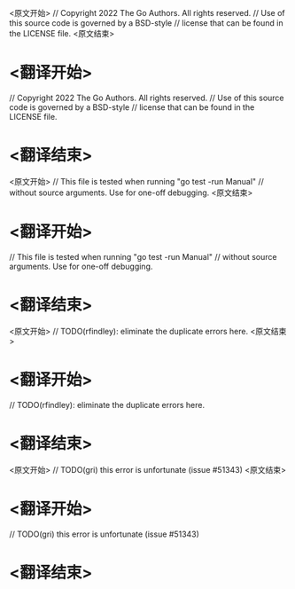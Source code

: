 
<原文开始>
// Copyright 2022 The Go Authors. All rights reserved.
// Use of this source code is governed by a BSD-style
// license that can be found in the LICENSE file.
<原文结束>

# <翻译开始>
// Copyright 2022 The Go Authors. All rights reserved.
// Use of this source code is governed by a BSD-style
// license that can be found in the LICENSE file.
# <翻译结束>


<原文开始>
// This file is tested when running "go test -run Manual"
// without source arguments. Use for one-off debugging.
<原文结束>

# <翻译开始>
// This file is tested when running "go test -run Manual"
// without source arguments. Use for one-off debugging.
# <翻译结束>


<原文开始>
// TODO(rfindley): eliminate the duplicate errors here.
<原文结束>

# <翻译开始>
// TODO(rfindley): eliminate the duplicate errors here.
# <翻译结束>


<原文开始>
// TODO(gri) this error is unfortunate (issue #51343)
<原文结束>

# <翻译开始>
// TODO(gri) this error is unfortunate (issue #51343)
# <翻译结束>

